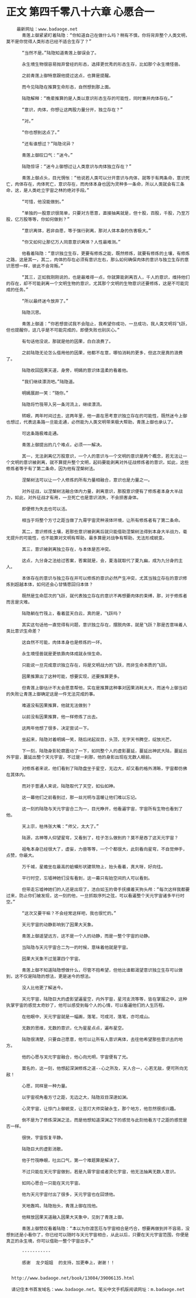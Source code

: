 # 正文 第四千零八十六章 心愿合一
        最新网址：www.badaoge.net
          青莲上御紧紧盯着陆隐：“你知道自己在做什么吗？稍有不慎，你将背弃整个人类文明，莫不是你觉得人类形态已经不适合生存了？”
      
          “当然不是。”陆隐知道青莲上御误会了。
      
          永生境生物很容易抛弃曾经的形态，选择更优秀的形态生存，比如那个永生境怪兽。
      
          之前青莲上御特意跟他提过这点，也算是提醒。
      
          而今见陆隐在推算生命形态，自然想到那上面。
      
          陆隐解释：“晚辈推算的是人类以意识形态生存的可能性，同时兼并肉体存在。”
      
          “意识，肉体，你想让这两股力量分开，独立存在？”
      
          “对。”
      
          “你也想到这点了。”
      
          “还有谁想过？”陆隐诧异？
      
          青莲上御叹口气：“迷今。”
      
          陆隐惊讶：“迷今上御想过让人类意识与肉体独立存在？”
      
          青莲上御点头，目光惆怅：“他说若人类可以分开意识与肉体，就等于有两条命，意识死亡，肉体存在，肉体死亡，意识存在，而肉体本身也因为灵种多一条命，所以人类就会有三条命，这，是人类屹立宇宙之林的绝对手段。”
      
          “可惜，他没能做到。”
      
          “单独的一股意识很简单，只要对方愿意，直接抽离就是，但十股，百股，千股，乃至万股，亿万股等等，你如何做到？”
      
          “意识离体，若非自愿，等于强行剥离，那对人体本身的伤害极大。”
      
          “你又如何让那亿万人同意意识离体？人性最难测。”
      
          他看着陆隐：“意识独立生存，更要有修炼之能，既然修炼，就要有修炼的土壤，有修炼之路，这是其一，其二，肉体的存在必须有意识左右，那么如何确保肉体的意识与独立生存的意识思想一样，彼此不会背叛。”
      
          “其三，正如我刚刚说的，也是最难得一点，你就算能剥离百人，千人的意识，维持他们的存在，却不可能剥离一个文明生物的意识，尤其那个文明的生物意识还要修炼，这是不可能完成的任务。”
      
          “所以最终迷今放弃了。”
      
          陆隐沉思。
      
          青莲上御道：“你若想尝试我不会阻止，我希望你成功，一旦成功，我人类文明将飞跃，但也提醒你，这几乎是不可能完成的，即便失败也别灰心。”
      
          有句话他没说，那就是他的因果，白白浪费了。
      
          之前陆隐无论怎么借用他的因果，他都不在意，哪怕消耗的更多，但这次是真的浪费了。
      
          陆隐收回因果天道，身旁，明嫣的意识体温柔的看着他。
      
          “我们继续漂流吧。”陆隐道。
      
          明嫣展颜一笑：“随你。”
      
          陆隐将竹筏带入另一条河流上，继续漂流。
      
          转眼，两年时间过去，这两年里，他一直在思考意识独立存在的可能性，既然迷今上御也想过，代表这条路一旦能走通，必然能为人类文明带来极大帮助，青莲上御也承认了。
      
          可这条路极难走通。
      
          青莲上御提出的几个难点，必须一一解决。
      
          其一，无法剥离亿万股意识，一个人的意识与一个文明的意识是两个概念，若无法让一个文明的意识被剥离，就不算提升整个文明，起码要能剥离对外征战修炼者的意识，如此，这些修炼者等于有了第二条命，因为他有涅槃树法。
      
          涅槃树法可以让一个人修炼的所有力量相融合，意识也是力量之一。
      
          对外征战，以涅槃树法融合体内力量，剥离意识，那股意识便有了修炼者本身大半战力，如此，对外征战才有用，一旦死亡也是意识消失，不会损害身体。
      
          即便修为失去也可以活。
      
          相当于将整个方寸之距当做了九霄宇宙灵种液体环境，让所有修炼者有了第二条命。
      
          其二，意识修炼土壤，若那些意识被剥离后就只能借助涅槃树法得到本身大半战力，毫无提升的可能性，也不能算对文明有帮助，最多算是对战争有帮助，无法形成蜕变。
      
          其三，意识被剥离独立存在，与本体是否冲突。
      
          这点，九分身之法给过答案，答案就是，会，夏洛就取代了夏九幽，成为九分身的主人。
      
          本体存在的意识与独立存在并可以修炼的意识必然产生冲突，尤其当独立存在的意识修炼到超越本体，如何还会心甘情愿回归本体？
      
          既然是生命层次的飞跃，就代表独立存在的意识不再想要肉体的束缚，那，对于修炼者而言是灾难。
      
          陆隐躺在竹筏上，看着蓝天白云，真的是，飞跃吗？
      
          其实这句话他一直觉得有问题，意识独立存在，摆脱肉体，就是飞跃？那是否意味着人类比意识生命差？
      
          这自然不可能，肉体本身也是修炼的一环。
      
          永生境怪兽就是更依靠肉体成就永恒生命。
      
          只能说一旦完成意识独立存在，将是文明战力的飞跃，而非生命本质的飞跃。
      
          因果推算出了这种可能，想要实现，还要推算更多。
      
          但青莲上御估计不太会愿意帮他，实在是推算这种事对因果消耗太大，而迷今上御当初的失败让青莲上御确定这是一件无法完成的事。
      
          难道没有因果推算，他就无法做到？
      
          以前没有因果推算，他一样修炼了出去。
      
          这两年他想了很多，决定尝试一下。
      
          坐起来，陆隐对着明嫣一笑，随后闭起双目，头顶，无字天书腾空，绽放光芒。
      
          下一刻，陆隐身影轮廓震动了一下，如同整个人的虚影蔓延，蔓延出神武大陆，蔓延出外宇宙，蔓延出整个天元宇宙，不过是一刹那，他的身影出现在无数人眼前。
      
          对修炼者来说，他们看到了陆隐盘坐于星空，无边大，却又看的格外清晰，宇宙都仿佛在其体内。
      
          而对于普通人来说，陆隐取代了天空，如仙如神。
      
          这一幕他们之前看到过，那一丝光明与温暖让他们难以忘记。
      
          这一刻的陆隐与天元宇宙合二为一，目光睁开，他看遍宇宙，宇宙所有生物也看到了他。
      
          天上宗，枯伟张大嘴：“师父，太大了。”
      
          陆源，古神等人仰望星穹，又看到了，柱子怎么做到的？莫不是吞了这天元宇宙？
      
          祖龟本身已经很大了，虚妄，力兽等等，一个个都很大，此刻看向星穹，不自觉伸手，点赞，你最大。
      
          万千城，星蟾坐在最高的蛤蟆形状建筑物上，抬头看着，真大呀，好向往。
      
          平行时空，忘墟神她们没有看到，这一幕只有始空间的人可以看到。
      
          但带走忘墟神她们的人还是出现了，洁白如玉的骨手抚摸着天狗头颅：“每次这样我都要过来，防止你们被发现，这一刻的他，一旦抓取序列之弦，可以看遍整个天元宇宙诸多平行时空。”
      
          “这次又要干嘛？不会经常这样吧，我也很忙的。”
      
          天元宇宙的动静影响到了因果大天象。
      
          青莲上御遥望远方，这不是一个人的动静，而是一整个宇宙的动静。
      
          当陆隐与天元宇宙合二为一的时候，意味着他就是宇宙。
      
          因果大天象不过笼罩四个宇宙。
      
          青莲上御不知道陆隐想做什么，尽管不抱希望，但他比谁都渴望意识独立生存可以做到，这不仅是陆隐的想法，更是迷今的想法。
      
          没人比他更了解迷今。
      
          天元宇宙，陆隐巨大的虚影望遍星空，内外宇宙，星河支流等等，皆在掌握之中，这种执掌宇宙的感觉太奇妙了，他可以感受到每个人的心情，可以看遍他们的人生历程。
      
          在他眼中，天元宇宙就是一幅画，落笔，可成河，落笔，亦可成山。
      
          无数的思维，无数的意识，化为星星点点，遍布星空。
      
          陆隐很清楚，只要自己愿意，他可以让所有人意识离体，去往他希望那些意识去的地方。
      
          他的心愿与天元宇宙融合，他心向光明，宇宙便有了光。
      
          莫名的，这一刻，他想起深渊修炼之道--心之所及，天人合一，心若无敌，便可所向无敌！
      
          心愿，同样是一种力量。
      
          以宇宙视角看方寸之距，无边之大，陆隐双目深邃如渊。
      
          心灵宇宙，让惊门上御蜕变，让苦灯大师突破永生，那个地方，他忽然很感兴趣。
      
          倒不是为了修炼深渊之法，而是他想知道深渊之下的感觉与此刻他看方寸之距的感觉是否一样。
      
          很快，宇宙恢复平静。
      
          陆隐巨大的虚影消散。
      
          他于竹筏睁眼，吐出口气，第一个难题算是解决了。
      
          不过只能在天元宇宙做到，若是九霄宇宙或者灵化宇宙，他无法抽离无数人意识。
      
          如同心愿合一只能在天元宇宙。
      
          他为天元宇宙付出了很多，天元宇宙也在回馈他。
      
          天地轰鸣，陆隐抬头，青莲上御在找他。
      
          他释放因果天道融入因果大天象中，见到了青莲上御。
      
          青莲上御赞叹看着陆隐：“本以为你渡苦厄与宇宙相合是巧合，想要再做到并不容易，没想到还是小看你了，你已经可以随时与天元宇宙相合，从此以后，只要在天元宇宙范围，你便是真正的永生境，你可以借助一整个宇宙出手。”
      
          -----------
      
          感谢  龙夕姐姐  的支持，加更奉上，谢谢！！
      
      
      http://www.badaoge.net/book/13084/39006135.html
      
      请记住本书首发域名：www.badaoge.net。笔尖中文手机版阅读网址：m.badaoge.net